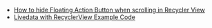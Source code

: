 - [How to hide Floating Action Button when scrolling in Recycler View](http://thetechnocafe.com/how-to-hide-floating-action-button-on-when-scrolling-in-recycler-view/)
- [Livedata with RecyclerView Example Code](https://github.com/AtifMukhtiar/RecyclerView-Livedata)
